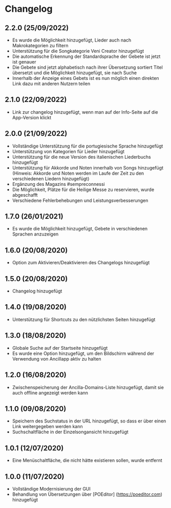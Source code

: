 # Changelog

## 2.2.0 (25/09/2022)

- Es wurde die Möglichkeit hinzugefügt, Lieder auch nach Makrokategorien zu filtern
- Unterstützung für die Songkategorie Veni Creator hinzugefügt
- Die automatische Erkennung der Standardsprache der Gebete ist jetzt
  ist genauer
- Die Gebete sind jetzt alphabetisch nach ihrer Übersetzung sortiert
  Titel übersetzt und die Möglichkeit hinzugefügt, sie nach
  Suche
- Innerhalb der Anzeige eines Gebets ist es nun möglich
  einen direkten Link dazu mit anderen Nutzern teilen

## 2.1.0 (22/09/2022)

- Link zur changelog hinzugefügt, wenn man auf der
  Info-Seite auf die App-Version klickt

## 2.0.0 (21/09/2022)

- Vollständige Unterstützung für die portugiesische Sprache hinzugefügt
- Unterstützung von Kategorien für Lieder hinzugefügt
- Unterstützung für die neue Version des italienischen Liederbuchs hinzugefügt
- Unterstützung für Akkorde und Noten innerhalb von Songs hinzugefügt
  (Hinweis: Akkorde und Noten werden im Laufe der Zeit zu den verschiedenen Liedern hinzugefügt)
- Ergänzung des Magazins #sempreconnessi
- Die Möglichkeit, Plätze für die Heilige Messe zu reservieren, wurde abgeschafft
- Verschiedene Fehlerbehebungen und Leistungsverbesserungen

## 1.7.0 (26/01/2021)

- Es wurde die Möglichkeit hinzugefügt, Gebete in verschiedenen Sprachen anzuzeigen

## 1.6.0 (20/08/2020)

- Option zum Aktivieren/Deaktivieren des Changelogs hinzugefügt

## 1.5.0 (20/08/2020)

- Changelog hinzugefügt

## 1.4.0 (19/08/2020)

- Unterstützung für Shortcuts zu den nützlichsten Seiten hinzugefügt

## 1.3.0 (18/08/2020)

- Globale Suche auf der Startseite hinzugefügt
- Es wurde eine Option hinzugefügt, um den Bildschirm während der Verwendung von Ancillapp aktiv zu halten

## 1.2.0 (16/08/2020)

- Zwischenspeicherung der Ancilla-Domains-Liste hinzugefügt, damit sie auch offline angezeigt werden kann

## 1.1.0 (09/08/2020)

- Speichern des Suchstatus in der URL hinzugefügt, so dass er über einen Link weitergegeben werden kann
- Suchschaltfläche in der Einzelsongansicht hinzugefügt

## 1.0.1 (12/07/2020)

- Eine Menüschaltfläche, die nicht hätte existieren sollen, wurde entfernt

## 1.0.0 (11/07/2020)

- Vollständige Modernisierung der GUI
- Behandlung von Übersetzungen über [POEditor] (https://poeditor.com) hinzugefügt
